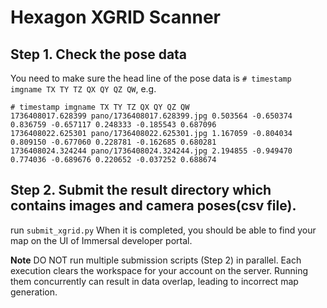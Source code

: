 # Hexagon XGRID Scanner

## Step 1. Check the pose data
You need to make sure the head line of the pose data is `# timestamp imgname TX TY TZ QX QY QZ QW`, e.g.
```csv
# timestamp imgname TX TY TZ QX QY QZ QW
1736408017.628399 pano/1736408017.628399.jpg 0.503564 -0.650374 0.836759 -0.657117 0.248333 -0.185543 0.687096
1736408022.625301 pano/1736408022.625301.jpg 1.167059 -0.804034 0.809150 -0.677060 0.228781 -0.162685 0.680281
1736408024.324244 pano/1736408024.324244.jpg 2.194855 -0.949470 0.774036 -0.689676 0.220652 -0.037252 0.688674
```
## Step 2. Submit the result directory which contains images and camera poses(csv file).
run `submit_xgrid.py`
When it is completed, you should be able to find your map on the UI of Immersal developer portal.

**Note**
DO NOT run multiple submission scripts (Step 2) in parallel. Each execution clears the workspace for your account on the server. Running them concurrently can result in data overlap, leading to incorrect map generation.


